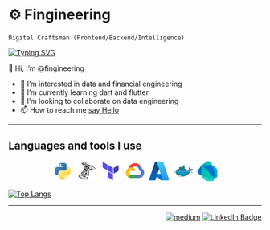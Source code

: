 # ⚙️ Fingineering

`Digital Craftsman (Frontend/Backend/Intelligence)`


[![Typing SVG](https://readme-typing-svg.demolab.com/?lines=Full-stack+data+engineer+and+analyst;Walk+you+to+the+clouds;Always+learning+new+things;&color=0E93E0&width=600&center=true)](https://git.io/typing-svg)



👋 Hi, I’m @fingineering

- 👀 I’m interested in data and financial engineering
- 🌱 I’m currently learning dart and flutter
- 💞️ I’m looking to collaborate on data engineering
- 📫 How to reach me [say Hello](hello@fingineering.net)


----
<!---
fingineering/fingineering is a ✨ special ✨ repository because its `README.md` (this file) appears on your GitHub profile.
You can click the Preview link to take a look at your changes.
;Walk%20you%20to%20the%20cloud;10%2B%15years%20of%20coding%20experience;Always%20learning%20new%20things&center=true&color=0E93E0
--->
## Languages and tools I use


<p align="center">
  <img src="https://github.com/devicons/devicon/blob/master/icons/python/python-original.svg" title="Python" width=40 height=40 alt="Python">&nbsp;
  <img src="https://github.com/devicons/devicon/blob/master/icons/microsoftsqlserver/microsoftsqlserver-plain.svg" title="SQL Server" width=40 height=40 alt="SQL Server">&nbsp;
  <img src="https://github.com/devicons/devicon/blob/master/icons/terraform/terraform-original.svg" title="Terraform" width=40 height=40 alt="Terraform">&nbsp;
  <img src="https://github.com/devicons/devicon/blob/master/icons/googlecloud/googlecloud-original.svg" title="GCP" width=40 height=40 alt="GCP">&nbsp;
    <img src="https://github.com/devicons/devicon/blob/master/icons/azure/azure-original.svg" title="Azure" width=40 height=40 alt="Azure">&nbsp;
  <img src="https://github.com/devicons/devicon/blob/master/icons/docker/docker-original.svg" title="Docker" width=40 height=40 alt="Docker">&nbsp;
  <img src="https://github.com/devicons/devicon/blob/master/icons/dart/dart-original.svg" width=40 height=40 alt="Drat">
</p>

[![Top Langs](https://github-readme-stats.vercel.app/api/top-langs/?username=fingineering&layout=compact&center=true)](https://github.com/fingineering/github-readme-stats)


----

<p align="right">
  <a href="https://otrekwilke.medium.com/"><img src="https://img.shields.io/badge/Medium-12100E?style=for-the-badge&logo=medium&logoColor=white" alt=medium Badge></a>
<a href="https://www.linkedin.com/in/owilke/"><img src="https://img.shields.io/badge/LinkedIn-blue?style=for-the-badge&logo=linkedin&logoColor=white" alt="LinkedIn Badge"></a>
</p>
